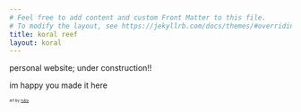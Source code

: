 ```yaml
---
# Feel free to add content and custom Front Matter to this file.
# To modify the layout, see https://jekyllrb.com/docs/themes/#overriding-theme-defaults
title: koral reef
layout: koral
---
```

personal website; under construction!!

im happy you made it here

<sub><sup><sub><sup>art by [ruby](https://twitter.com/lieuhan)</sup></sub></sup></sub>
